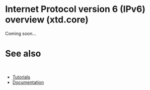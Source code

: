 # Internet Protocol version 6 (IPv6) overview (xtd.core)

Coming soon...

# See also
​
* [Tutorials](/docs/documentation/Guides/Overview/Tutorials)
* [Documentation](/docs/documentation)

[//]: # (https://learn.microsoft.com/en-us/dotnet/fundamentals/networking/ipv6-overview)
